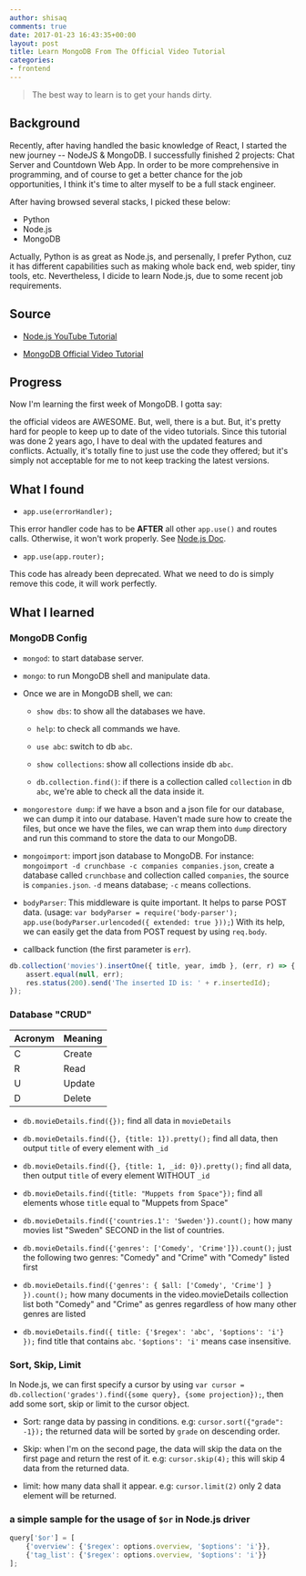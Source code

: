 ```yaml
---
author: shisaq
comments: true
date: 2017-01-23 16:43:35+00:00
layout: post
title: Learn MongoDB From The Official Video Tutorial
categories:
- frontend
---
```


> The best way to learn is to get your hands dirty.

## Background

Recently, after having handled the basic knowledge of React, I started the new journey -- NodeJS & MongoDB. I successfully finished 2 projects: Chat Server and Countdown Web App. In order to be more comprehensive in programming, and of course to get a better chance for the job opportunities, I think it's time to alter myself to be a full stack engineer.

After having browsed several stacks, I picked these below:

* Python
* Node.js
* MongoDB

Actually, Python is as great as Node.js, and persenally, I prefer Python, cuz it has different capabilities such as making whole back end, web spider, tiny tools, etc. Nevertheless, I dicide to learn Node.js, due to some recent job requirements.

## Source

* [Node.js YouTube Tutorial](https://www.youtube.com/playlist?list=PLoYCgNOIyGAACzU6GliHJDp4kmOw3NFsh)

* [MongoDB Official Video Tutorial](https://university.mongodb.com/courses/M101JS/about)

## Progress

Now I'm learning the first week of MongoDB. I gotta say:

the official videos are AWESOME. But, well, there is a but. But, it's pretty hard for people to keep up to date of the video tutorials. Since this tutorial was done 2 years ago, I have to deal with the updated features and conflicts. Actually, it's totally fine to just use the code they offered; but it's simply not acceptable for me to not keep tracking the latest versions.

## What I found

* `app.use(errorHandler);`

This error handler code has to be **AFTER** all other `app.use()` and routes calls. Otherwise, it won't work properly. See [Node.js Doc](https://expressjs.com/en/guide/error-handling.html).

* `app.use(app.router);`

This code has already been deprecated. What we need to do is simply remove this code, it will work perfectly.

## What I learned

### MongoDB Config

* `mongod`: to start database server.

* `mongo`: to run MongoDB shell and manipulate data.

* Once we are in MongoDB shell, we can:

  * `show dbs`: to show all the databases we have.

  * `help`: to check all commands we have.

  * `use abc`: switch to db `abc`.

  * `show collections`: show all collections inside db `abc`.

  * `db.collection.find()`: if there is a collection called `collection` in db `abc`, we're able to check all the data inside it.

* `mongorestore dump`: if we have a bson and a json file for our database, we can dump it into our database. Haven't made sure how to create the files, but once we have the files, we can wrap them into `dump` directory and run this command to store the data to our MongoDB.

* `mongoimport`: import json database to MongoDB. For instance: `mongoimport -d crunchbase -c companies companies.json`, create a database called `crunchbase` and collection called `companies`, the source is `companies.json`. `-d` means database; `-c` means collections.

* `bodyParser`: This middleware is quite important. It helps to parse POST data. (usage: `var bodyParser = require('body-parser');  app.use(bodyParser.urlencoded({ extended: true }));`) With its help, we can easily get the data from POST request by using `req.body`.

* callback function (the first parameter is `err`).

```javascript
db.collection('movies').insertOne({ title, year, imdb }, (err, r) => {
    assert.equal(null, err);
    res.status(200).send('The inserted ID is: ' + r.insertedId);
});
```

### Database "CRUD"

|  Acronym  |  Meaning  |
|---        |---        |
|     C     |   Create  |
|     R     |   Read    |
|     U     |   Update  |
|     D     |   Delete  |

* `db.movieDetails.find({});` find all data in `movieDetails`

* `db.movieDetails.find({}, {title: 1}).pretty();` find all data, then output `title` of every element with `_id`

* `db.movieDetails.find({}, {title: 1, _id: 0}).pretty();` find all data, then output `title` of every element WITHOUT `_id`

* `db.movieDetails.find({title: "Muppets from Space"});` find all elements whose `title` equal to "Muppets from Space"

* `db.movieDetails.find({'countries.1': 'Sweden'}).count();` how many movies list "Sweden" SECOND in the list of countries.

* `db.movieDetails.find({'genres': ['Comedy', 'Crime']}).count();` just the following two genres: "Comedy" and "Crime" with "Comedy" listed first

* `db.movieDetails.find({'genres': { $all: ['Comedy', 'Crime'] } }).count();` how many documents in the video.movieDetails collection list both "Comedy" and "Crime" as genres regardless of how many other genres are listed

* `db.movieDetails.find({ title: {'$regex': 'abc', '$options': 'i'} });` find title that contains `abc`. `'$options': 'i'` means case insensitive.

### Sort, Skip, Limit

In Node.js, we can first specify a cursor by using `var cursor = db.collection('grades').find({some query}, {some projection});`, then add some sort, skip or limit to the cursor object.

* Sort: range data by passing in conditions. e.g: `cursor.sort({"grade": -1});` the returned data will be sorted by `grade` on descending order.

* Skip: when I'm on the second page, the data will skip the data on the first page and return the rest of it. e.g: `cursor.skip(4);` this will skip 4 data from the returned data.

* limit: how many data shall it appear. e.g: `cursor.limit(2)` only 2 data element will be returned.

### a simple sample for the usage of `$or` in Node.js driver

```javascript
query['$or'] = [
    {'overview': {'$regex': options.overview, '$options': 'i'}},
    {'tag_list': {'$regex': options.overview, '$options': 'i'}}
];
```
